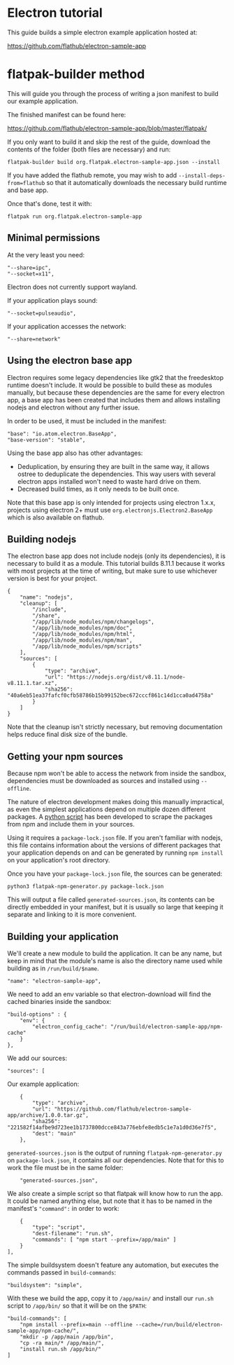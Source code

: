 # Electron tutorial

This guide builds a simple electron example application hosted at:

https://github.com/flathub/electron-sample-app

# flatpak-builder method

This will guide you through the process of writing a json manifest to build our example application.

The finished manifest can be found here:

https://github.com/flathub/electron-sample-app/blob/master/flatpak/

If you only want to build it and skip the rest of the guide, download the contents of the folder (both files are necessary) and run:

    flatpak-builder build org.flatpak.electron-sample-app.json --install

If you have added the flathub remote, you may wish to add `--install-deps-from=flathub`
so that it automatically downloads the necessary build runtime and base app.

Once that's done, test it with:

    flatpak run org.flatpak.electron-sample-app

## Minimal permissions

At the very least you need:

    "--share=ipc",
    "--socket=x11",
Electron does not currently support wayland.

If your application plays sound:

    "--socket=pulseaudio",

If your application accesses the network:

    "--share=network"

## Using the electron base app

Electron requires some legacy dependencies like gtk2 that the freedesktop runtime doesn't include. It would be possible to build these as modules manually, but because these dependencies are the same for every electron app, a base app has been created that includes them and allows installing nodejs and electron without any further issue.

In order to be used, it must be included in the manifest:

    "base": "io.atom.electron.BaseApp",
    "base-version": "stable",

Using the base app also has other advantages:
 - Deduplication, by ensuring they are built in the same way, it allows ostree to deduplicate the dependencies. This way users with several electron apps installed won't need to waste hard drive on them.
 - Decreased build times, as it only needs to be built once.

Note that this base app is only intended for projects using electron 1.x.x, projects using electron 2+ must use `org.electronjs.Electron2.BaseApp` which is also available on flathub.

## Building nodejs

The electron base app does not include nodejs (only its dependencies), it is necessary to build it as a module. This tutorial builds 8.11.1 because it works with most projects at the time of writing, but make sure to use whichever version is best for your project.

    {
        "name": "nodejs",
        "cleanup": [
            "/include",
            "/share",
            "/app/lib/node_modules/npm/changelogs",
            "/app/lib/node_modules/npm/doc",
            "/app/lib/node_modules/npm/html",
            "/app/lib/node_modules/npm/man",
            "/app/lib/node_modules/npm/scripts"
        ],
        "sources": [
            {
                "type": "archive",
                "url": "https://nodejs.org/dist/v8.11.1/node-v8.11.1.tar.xz",
                "sha256": "40a6eb51ea37fafcf0cfb58786b15b99152bec672cccf861c14d1cca0ad4758a"
            }
        ]
    }

Note that the cleanup isn't strictly necessary, but removing documentation helps reduce final disk size of the bundle.

## Getting your npm sources

Because npm won't be able to access the network from inside the sandbox, dependencies must be downloaded as sources and installed using `--offline`.

The nature of electron development makes doing this manually impractical, as even the simplest applications depend on multiple dozen different packages. A [python script](https://github.com/flatpak/flatpak-builder-tools/tree/master/npm) has been developed to scrape the packages from npm and include them in your sources.

Using it requires a `package-lock.json` file. If you aren't familiar with nodejs, this file contains information about the versions of different packages that your application depends on and can be generated by running `npm install` on your application's root directory.

Once you have your `package-lock.json` file, the sources can be generated:

    python3 flatpak-npm-generator.py package-lock.json

This will output a file called `generated-sources.json`, its contents can be directly embedded in your manifest, but it is usually so large that keeping it separate and linking to it is more convenient.

## Building your application

We'll create a new module to build the application. It can be any name, but keep in mind that the module's name is also the directory name used while building as in `/run/build/$name`.

    "name": "electron-sample-app",

We need to add an env variable so that electron-download will find the cached binaries inside the sandbox:

    "build-options" : {
        "env": {
            "electron_config_cache": "/run/build/electron-sample-app/npm-cache"
        }
    },

We add our sources:

    "sources": [

Our example application:

        {
            "type": "archive",
            "url": "https://github.com/flathub/electron-sample-app/archive/1.0.0.tar.gz",
            "sha256": "221582f14afbe9d723ee1b1737800dcce843a776ebfe8edb5c1e7a1d0d36e7f5",
            "dest": "main"
        },

`generated-sources.json` is the output of running `flatpak-npm-generator.py` on `package-lock.json`, it contains all our dependencies. Note that for this to work the file must be in the same folder:

        "generated-sources.json",

We also create a simple script so that flatpak will know how to run the app. It could be named anything else, but note that it has to be named in the manifest's `"command":` in order to work:

        {
            "type": "script",
            "dest-filename": "run.sh",
            "commands": [ "npm start --prefix=/app/main" ]
        }
    ],

The simple buildsystem doesn't feature any automation, but executes the commands passed in `build-commands`:

    "buildsystem": "simple",

With these we build the app, copy it to `/app/main/` and install our `run.sh` script to `/app/bin/` so that it will be on the `$PATH`:

    "build-commands": [
        "npm install --prefix=main --offline --cache=/run/build/electron-sample-app/npm-cache/",
        "mkdir -p /app/main /app/bin",
        "cp -ra main/* /app/main/",
        "install run.sh /app/bin/"
    ]
